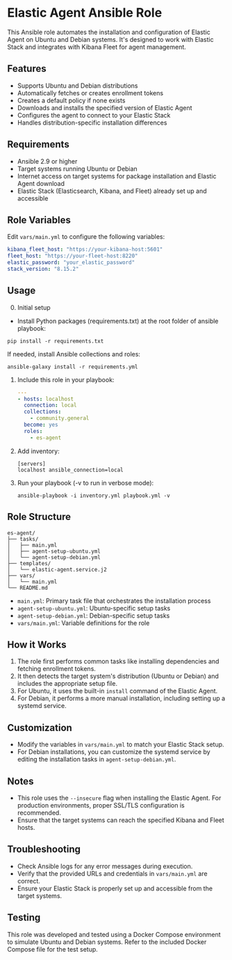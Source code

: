 # Elastic Agent Ansible Role

This Ansible role automates the installation and configuration of Elastic Agent on Ubuntu and Debian systems. It's designed to work with Elastic Stack and integrates with Kibana Fleet for agent management.

## Features

- Supports Ubuntu and Debian distributions
- Automatically fetches or creates enrollment tokens
- Creates a default policy if none exists
- Downloads and installs the specified version of Elastic Agent
- Configures the agent to connect to your Elastic Stack
- Handles distribution-specific installation differences

## Requirements

- Ansible 2.9 or higher
- Target systems running Ubuntu or Debian
- Internet access on target systems for package installation and Elastic Agent download
- Elastic Stack (Elasticsearch, Kibana, and Fleet) already set up and accessible

## Role Variables

Edit `vars/main.yml` to configure the following variables:

```yaml
kibana_fleet_host: "https://your-kibana-host:5601"
fleet_host: "https://your-fleet-host:8220"
elastic_password: "your_elastic_password"
stack_version: "8.15.2"
```

## Usage

0. Initial setup
* Install Python packages (requirements.txt) at the root folder of ansible playbook:
```
pip install -r requirements.txt
```
If needed, install Ansible collections and roles:
```
ansible-galaxy install -r requirements.yml
```

1. Include this role in your playbook:

   ```yaml
   ---
   - hosts: localhost
     connection: local
     collections:
       - community.general
     become: yes
     roles:
       - es-agent
   ```

2. Add inventory:

   ```
   [servers]
   localhost ansible_connection=local
   ```

3. Run your playbook (-v to run in verbose mode):

   ```
   ansible-playbook -i inventory.yml playbook.yml -v
   ```

## Role Structure

```
es-agent/
├── tasks/
│   ├── main.yml
│   ├── agent-setup-ubuntu.yml
│   └── agent-setup-debian.yml
├── templates/
│   └── elastic-agent.service.j2
├── vars/
│   └── main.yml
└── README.md
```

- `main.yml`: Primary task file that orchestrates the installation process
- `agent-setup-ubuntu.yml`: Ubuntu-specific setup tasks
- `agent-setup-debian.yml`: Debian-specific setup tasks
- `vars/main.yml`: Variable definitions for the role

## How it Works

1. The role first performs common tasks like installing dependencies and fetching enrollment tokens.
2. It then detects the target system's distribution (Ubuntu or Debian) and includes the appropriate setup file.
3. For Ubuntu, it uses the built-in `install` command of the Elastic Agent.
4. For Debian, it performs a more manual installation, including setting up a systemd service.

## Customization

- Modify the variables in `vars/main.yml` to match your Elastic Stack setup.
- For Debian installations, you can customize the systemd service by editing the installation tasks in `agent-setup-debian.yml`.

## Notes

- This role uses the `--insecure` flag when installing the Elastic Agent. For production environments, proper SSL/TLS configuration is recommended.
- Ensure that the target systems can reach the specified Kibana and Fleet hosts.

## Troubleshooting

- Check Ansible logs for any error messages during execution.
- Verify that the provided URLs and credentials in `vars/main.yml` are correct.
- Ensure your Elastic Stack is properly set up and accessible from the target systems.

## Testing

This role was developed and tested using a Docker Compose environment to simulate Ubuntu and Debian systems. Refer to the included Docker Compose file for the test setup.
